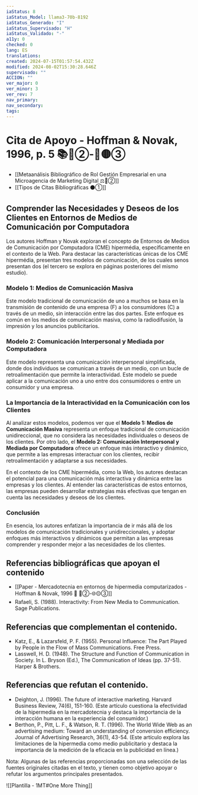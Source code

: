 ```yaml
---
iaStatus: 8
iaStatus_Model: llama3-70b-8192
iaStatus_Generado: "I"
iaStatus_Supervisado: "H"
iaStatus_Validado: "-"
a11y: 0
checked: 0
lang: ES
translations: 
created: 2024-07-15T01:57:54.432Z
modified: 2024-08-02T15:30:28.646Z
supervisado: ""
ACCION: ""
ver_major: 0
ver_minor: 3
ver_rev: 7
nav_primary: 
nav_secondary: 
tags:
---
```

# Cita de Apoyo - Hoffman & Novak, 1996, p. 5 📚🔴②-🔬🟡③

* [[Metaanálisis Bibliográfico de Rol Gestión Empresarial en una Microagencia de Marketing Digital ⚖️🔴②]]
* [[Tipos de Citas Bibliográficas  ⚫①]]

## Comprender las Necesidades y Deseos de los Clientes en Entornos de Medios de Comunicación por Computadora

Los autores Hoffman y Novak exploran el concepto de Entornos de Medios de Comunicación por Computadora (CME) hipermédia, específicamente en el contexto de la Web. Para destacar las características únicas de los CME hipermédia, presentan tres modelos de comunicación, de los cuales senos presentan dos (el tercero se explora en páginas posteriores del mismo estudio).

### Modelo 1: Medios de Comunicación Masiva

Este modelo tradicional de comunicación de uno a muchos se basa en la transmisión de contenido de una empresa (F) a los consumidores (C) a través de un medio, sin interacción entre las dos partes. Este enfoque es común en los medios de comunicación masiva, como la radiodifusión, la impresión y los anuncios publicitarios.

### Modelo 2: Comunicación Interpersonal y Mediada por Computadora

Este modelo representa una comunicación interpersonal simplificada, donde dos individuos se comunican a través de un medio, con un bucle de retroalimentación que permite la interactividad. Este modelo se puede aplicar a la comunicación uno a uno entre dos consumidores o entre un consumidor y una empresa.

### La Importancia de la Interactividad en la Comunicación con los Clientes

Al analizar estos modelos, podemos ver que el **Modelo 1: Medios de Comunicación Masiva** representa un enfoque tradicional de comunicación unidireccional, que no considera las necesidades individuales o deseos de los clientes. Por otro lado, el **Modelo 2: Comunicación Interpersonal y Mediada por Computadora** ofrece un enfoque más interactivo y dinámico, que permite a las empresas interactuar con los clientes, recibir retroalimentación y adaptarse a sus necesidades.

En el contexto de los CME hipermédia, como la Web, los autores destacan el potencial para una comunicación más interactiva y dinámica entre las empresas y los clientes. Al entender las características de estos entornos, las empresas pueden desarrollar estrategias más efectivas que tengan en cuenta las necesidades y deseos de los clientes.

### Conclusión

En esencia, los autores enfatizan la importancia de ir más allá de los modelos de comunicación tradicionales y unidireccionales, y adoptar enfoques más interactivos y dinámicos que permitan a las empresas comprender y responder mejor a las necesidades de los clientes.



## Referencias bibliográficas que apoyan el contenido

* [[Paper - Mercadotecnia en entornos de hipermedia computarizados - Hoffman & Novak, 1996 🔬 🔴②-🌐🟡③]]
* Rafaeli, S. (1988). Interactivity: From New Media to Communication. Sage Publications.

## Referencias que complementan el contenido.

* Katz, E., & Lazarsfeld, P. F. (1955). Personal Influence: The Part Played by People in the Flow of Mass Communications. Free Press.
* Lasswell, H. D. (1948). The Structure and Function of Communication in Society. In L. Bryson (Ed.), The Communication of Ideas (pp. 37-51). Harper & Brothers.

## Referencias que refutan el contenido.

* Deighton, J. (1996). The future of interactive marketing. Harvard Business Review, 74(6), 151-160. (Este artículo cuestiona la efectividad de la hipermedia en la mercadotecnia y destaca la importancia de la interacción humana en la experiencia del consumidor.)
* Berthon, P., Pitt, L. F., & Watson, R. T. (1996). The World Wide Web as an advertising medium: Toward an understanding of conversion efficiency. Journal of Advertising Research, 36(1), 43-54. (Este artículo explora las limitaciones de la hipermedia como medio publicitario y destaca la importancia de la medición de la eficacia en la publicidad en línea.)

Nota: Algunas de las referencias proporcionadas son una selección de las fuentes originales citadas en el texto, y tienen como objetivo apoyar o refutar los argumentos principales presentados.

![[Plantilla - 1MT#One More Thing]]